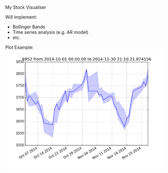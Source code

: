 My Stock Visualiser

Will implement:
* Bollinger Bands
* Time series analysis (e.g. AR model)
* etc.

Plot Example:
![Casio Stock](./samples/casio.png)

